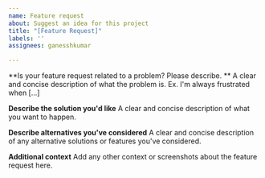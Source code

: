 ```yaml
---
name: Feature request
about: Suggest an idea for this project
title: "[Feature Request]"
labels: ''
assignees: ganesshkumar

---
```


**Is your feature request related to a problem? Please describe. **
A clear and concise description of what the problem is. Ex. I'm always frustrated when [...]

**Describe the solution you'd like**
A clear and concise description of what you want to happen.

**Describe alternatives you've considered**
A clear and concise description of any alternative solutions or features you've considered.

**Additional context**
Add any other context or screenshots about the feature request here.